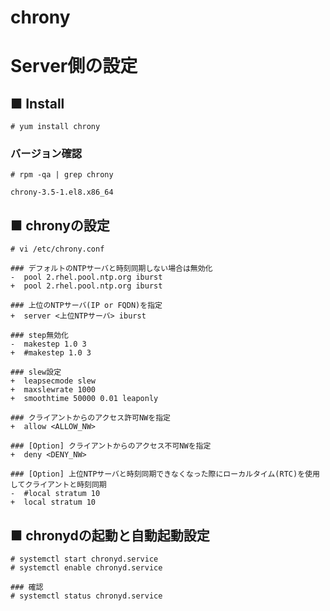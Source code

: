 # chrony
# Server側の設定
## ■ Install
```
# yum install chrony
```
### バージョン確認
```
# rpm -qa | grep chrony
```
```
chrony-3.5-1.el8.x86_64
```
## ■ chronyの設定
```
# vi /etc/chrony.conf
```
```
### デフォルトのNTPサーバと時刻同期しない場合は無効化
-  pool 2.rhel.pool.ntp.org iburst
+  pool 2.rhel.pool.ntp.org iburst

### 上位のNTPサーバ(IP or FQDN)を指定
+  server <上位NTPサーバ> iburst

### step無効化
-  makestep 1.0 3
+  #makestep 1.0 3

### slew設定
+  leapsecmode slew
+  maxslewrate 1000
+  smoothtime 50000 0.01 leaponly

### クライアントからのアクセス許可NWを指定
+  allow <ALLOW_NW>

### [Option] クライアントからのアクセス不可NWを指定
+  deny <DENY_NW>

### [Option] 上位NTPサーバと時刻同期できなくなった際にローカルタイム(RTC)を使用してクライアントと時刻同期
-  #local stratum 10
+  local stratum 10
```
## ■ chronydの起動と自動起動設定
```
# systemctl start chronyd.service
# systemctl enable chronyd.service
```
```
### 確認
# systemctl status chronyd.service
```
